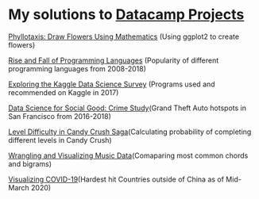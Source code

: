 # My solutions to [Datacamp Projects](https://www.datacamp.com/projects)
[Phyllotaxis: Draw Flowers Using Mathematics](https://github.com/AmadouDiene/Portfolio/tree/main/%20Draw%20Flowers%20Using%20Mathematics) (Using ggplot2 to create flowers)

[Rise and Fall of Programming Languages](https://github.com/AmadouDiene/Portfolio/tree/main/Rise%20and%20Fall%20of%20Programming%20Languages) (Popularity of different programming languages from 2008-2018)

[Exploring the Kaggle Data Science Survey](https://github.com/AmadouDiene/Datacamp_Project_Solutions/tree/main/Exploring%20the%20Kaggle%20Data%20Science%20Survey) (Programs used and recommended on Kaggle in 2017)

[Data Science for Social Good: Crime Study](https://github.com/AmadouDiene/Datacamp_Project_Solutions/tree/main/Data%20Science%20for%20Social%20Good:%20Crime%20Study)(Grand Theft Auto hotspots in San Francisco from 2016-2018)

[Level Difficulty in Candy Crush Saga](https://github.com/AmadouDiene/Datacamp_Project_Solutions/tree/main/Level%20Difficulty%20in%20Candy%20Crush%20Saga)(Calculating probability of completing different levels in Candy Crush)

[Wrangling and Visualizing Music Data](https://github.com/AmadouDiene/Datacamp_Project_Solutions/tree/main/Wrangling%20and%20Visualizing%20Musical%20Data)(Comaparing most common chords and bigrams)

[Visualizing COVID-19](https://github.com/AmadouDiene/Datacamp_Project_Solutions/tree/main/Visualizing%20COVID-19)(Hardest hit Countries outside of China as of Mid-March 2020)
